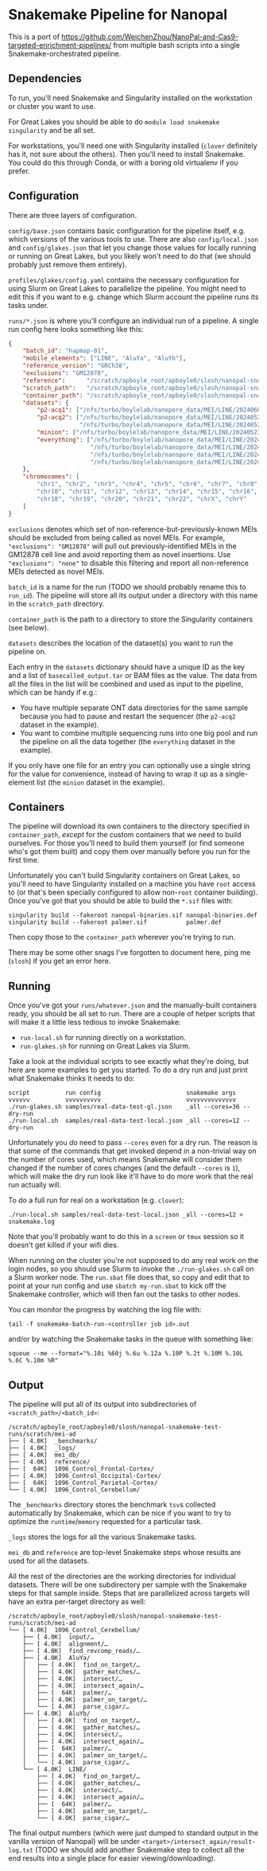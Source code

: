# Snakemake Pipeline for Nanopal

This is a port of <https://github.com/WeichenZhou/NanoPal-and-Cas9-targeted-enrichment-pipelines/>
from multiple bash scripts into a single Snakemake-orchestrated pipeline.

## Dependencies

To run, you'll need Snakemake and Singularity installed on the workstation or
cluster you want to use.

For Great Lakes you should be able to do `module load snakemake singularity` and
be all set.

For workstations, you'll need one with Singularity installed (`clover`
definitely has it, not sure about the others).  Then you'll need to install
Snakemake.  You could do this through Conda, or with a boring old virtualenv if
you prefer.

## Configuration

There are three layers of configuration.

`config/base.json` contains basic configuration for the pipeline itself, e.g.
which versions of the various tools to use.  There are also `config/local.json` and
`config/glakes.json` that let you change those values for locally running or
running on Great Lakes, but you likely won't need to do that (we should
probably just remove them entirely).

`profiles/glakes/config.yaml` contains the necessary configuration for using
Slurm on Great Lakes to parallelize the pipeline.  You might need to edit this
if you want to e.g. change which Slurm account the pipeline runs its tasks
under.

`runs/*.json` is where you'll configure an individual run of a pipeline.
A single run config here looks something like this:

```json
{
    "batch_id": "hapmap-01",
    "mobile_elements": ["LINE", "AluYa", "AluYb"],
    "reference_version": "GRCh38",
    "exclusions": "GM12878",
    "reference":      "/scratch/apboyle_root/apboyle0/slosh/nanopal-snakemake-test-runs/ref/GCA_000001405.15_GRCh38_no_alt_analysis_set.fna",
    "scratch_path":   "/scratch/apboyle_root/apboyle0/slosh/nanopal-snakemake-test-runs/scratch",
    "container_path": "/scratch/apboyle_root/apboyle0/slosh/nanopal-snakemake-test-runs/containers",
    "datasets": {
        "p2-acq1": ["/nfs/turbo/boylelab/nanopore_data/MEI/LINE/20240606_1417_P2S-01935-B_PAW86158_158598d3/57b768b9ec81290d2b070df0f53667e32169b91c.sorted.bam"],
        "p2-acq2": ["/nfs/turbo/boylelab/nanopore_data/MEI/LINE/20240529_1010_P2S-01935-A_PAK58332_285f9616/c05f7e73c663028fe6c54432fd8ec97f675e48b2.sorted.bam",
                    "/nfs/turbo/boylelab/nanopore_data/MEI/LINE/20240529_1356_P2S-01935-A_PAK58332_17eb569e/aeaebaa1dadbf6ba45a132233e48005ad66ff1a5.sorted.bam"],
        "minion": ["/nfs/turbo/boylelab/nanopore_data/MEI/LINE/20240523_1455_MN40776_FAY82215_1b3c041f/74afcd8e597181d7f8bb617588d99aa322fa4cf5.sorted.bam"],
        "everything": ["/nfs/turbo/boylelab/nanopore_data/MEI/LINE/20240606_1417_P2S-01935-B_PAW86158_158598d3/57b768b9ec81290d2b070df0f53667e32169b91c.sorted.bam",
                       "/nfs/turbo/boylelab/nanopore_data/MEI/LINE/20240529_1010_P2S-01935-A_PAK58332_285f9616/c05f7e73c663028fe6c54432fd8ec97f675e48b2.sorted.bam",
                       "/nfs/turbo/boylelab/nanopore_data/MEI/LINE/20240529_1356_P2S-01935-A_PAK58332_17eb569e/aeaebaa1dadbf6ba45a132233e48005ad66ff1a5.sorted.bam",
                       "/nfs/turbo/boylelab/nanopore_data/MEI/LINE/20240523_1455_MN40776_FAY82215_1b3c041f/74afcd8e597181d7f8bb617588d99aa322fa4cf5.sorted.bam"]
    },
    "chromosomes": [
        "chr1", "chr2", "chr3", "chr4", "chr5", "chr6", "chr7", "chr8", "chr9",
        "chr10", "chr11", "chr12", "chr13", "chr14", "chr15", "chr16", "chr17",
        "chr18", "chr19", "chr20", "chr21", "chr22", "chrX", "chrY"
    ]
}
```

`exclusions` denotes which set of non-reference-but-previously-known MEIs should
be excluded from being called as novel MEIs.  For example, `"exclusions":
"GM12878"` will pull out previously-identified MEIs in the GM12878 cell line and
avoid reporting them as novel insertions.  Use `"exclusions": "none"` to disable
this filtering and report all non-reference MEIs detected as novel MEIs.

`batch_id` is a name for the run (TODO we should probably rename this to
`run_id`).  The pipeline will store all its output under a directory with this
name in the `scratch_path` directory.

`container_path` is the path to a directory to store the Singularity containers
(see below).

`datasets` describes the location of the dataset(s) you want to run the pipeline
on.

Each entry in the `datasets` dictionary should have a unique ID as the key and
a list of `basecalled_output.tar` or BAM files as the value.  The data from all
the files in the list will be combined and used as input to the pipeline, which
can be handy if e.g.:

* You have multiple separate ONT data directories for the same sample because
  you had to pause and restart the sequencer (the `p2-acq2` dataset in the
  example).
* You want to combine multiple sequencing runs into one big pool and run the
  pipeline on all the data together (the `everything` dataset in the example).

If you only have one file for an entry you can optionally use a single string
for the value for convenience, instead of having to wrap it up as
a single-element list (the `minion` dataset in the example).

## Containers

The pipeline will download its own containers to the directory specified in
`container_path`, *except* for the custom containers that we need to build
ourselves.  For those you'll need to build them yourself (or find someone who's
got them built) and copy them over manually before you run for the first time.

Unfortunately you can't build Singularity containers on Great Lakes, so you'll
need to have Singularity installed on a machine you have `root` access to (or
that's been specially configured to allow non-`root` container building). Once
you've got that you should be able to build the `*.sif` files with:

    singularity build --fakeroot nanopal-binaries.sif nanopal-binaries.def
    singularity build --fakeroot palmer.sif           palmer.def

Then copy those to the `container_path` wherever you're trying to run.

There may be some other snags I've forgotten to document here, ping me (`slosh`)
if you get an error here.

## Running

Once you've got your `runs/whatever.json` and the manually-built containers
ready, you should be all set to run.  There are a couple of helper scripts that
will make it a little less tedious to invoke Snakemake:

* `run-local.sh` for running directly on a workstation.
* `run-glakes.sh` for running on Great Lakes via Slurm.

Take a look at the individual scripts to see exactly what they're doing, but
here are some examples to get you started.  To do a dry run and just print what
Snakemake thinks it needs to do:

    script          run config                        snakemake args
    vvvvvv          vvvvvvvvvv                        vvvvvvvvvvvvvv
    ./run-glakes.sh samples/real-data-test-gl.json    _all --cores=36 --dry-run
    ./run-local.sh  samples/real-data-test-local.json _all --cores=12 --dry-run

Unfortunately you *do* need to pass `--cores` even for a dry run.  The reason is
that some of the commands that get invoked depend in a non-trivial way on the
number of cores used, which means Snakemake will consider them changed if the
number of cores changes (and the default `--cores` is `1`), which will make the
dry run look like it'll have to do more work that the real run actually will.

To do a full run for real on a workstation (e.g. `clover`):

    ./run-local.sh samples/real-data-test-local.json _all --cores=12 > snakemake.log

Note that you'll probably want to do this in a `screen` or `tmux` session so it
doesn't get killed if your wifi dies.

When running on the cluster you're not supposed to do any real work on the login
nodes, so you should use Slurm to invoke the `./run-glakes.sh` call on a Slurm
worker node.  The `run.sbat` file does that, so copy and edit that to point at
your run config and use `sbatch my-run.sbat` to kick off the Snakemake
controller, which will then fan out the tasks to other nodes.

You can monitor the progress by watching the log file with:

    tail -f snakemake-batch-run-<controller job id>.out

and/or by watching the Snakemake tasks in the queue with something like:

    squeue --me --format="%.10i %60j %.6u %.12a %.10P %.2t %.10M %.10L %.6C %.10m %R"

## Output

The pipeline will put all of its output into subdirectories of `<scratch_path>/<batch_id>`:

```
/scratch/apboyle_root/apboyle0/slosh/nanopal-snakemake-test-runs/scratch/mei-ad
├── [ 4.0K]  _benchmarks/
├── [ 4.0K]  _logs/
├── [ 4.0K]  mei_db/
├── [ 4.0K]  reference/
├── [  64K]  1096_Control_Frontal-Cortex/
├── [ 4.0K]  1096_Control_Occipital-Cortex/
├── [  64K]  1096_Control_Parietal-Cortex/
└── [ 4.0K]  1096_Control_Cerebellum/
```

The `_benchmarks` directory stores the benchmark `tsv`s collected automatically
by Snakemake, which can be nice if you want to try to optimize the
`runtime`/`memory` requested for a particular task.

`_logs` stores the logs for all the various Snakemake tasks.

`mei_db` and `reference` are top-level Snakemake steps whose results are used
for all the datasets.

All the rest of the directories are the working directories for individual
datasets.  There will be one subdirectory per sample with the Snakemake steps
for that sample inside. Steps that are parallelized across targets will have an
extra per-target directory as well:

```
/scratch/apboyle_root/apboyle0/slosh/nanopal-snakemake-test-runs/scratch/mei-ad
└── [ 4.0K]  1096_Control_Cerebellum/
    ├── [ 4.0K]  input/…
    ├── [ 4.0K]  alignment/…
    ├── [ 4.0K]  find_revcomp_reads/…
    ├── [ 4.0K]  AluYa/
    │   ├── [ 4.0K]  find_on_target/…
    │   ├── [ 4.0K]  gather_matches/…
    │   ├── [ 4.0K]  intersect/…
    │   ├── [ 4.0K]  intersect_again/…
    │   ├── [  64K]  palmer/…
    │   ├── [ 4.0K]  palmer_on_target/…
    │   └── [ 4.0K]  parse_cigar/…
    ├── [ 4.0K]  AluYb/
    │   ├── [ 4.0K]  find_on_target/…
    │   ├── [ 4.0K]  gather_matches/…
    │   ├── [ 4.0K]  intersect/…
    │   ├── [ 4.0K]  intersect_again/…
    │   ├── [  64K]  palmer/…
    │   ├── [ 4.0K]  palmer_on_target/…
    │   └── [ 4.0K]  parse_cigar/…
    └── [ 4.0K]  LINE/
        ├── [ 4.0K]  find_on_target/…
        ├── [ 4.0K]  gather_matches/…
        ├── [ 4.0K]  intersect/…
        ├── [ 4.0K]  intersect_again/…
        ├── [  64K]  palmer/…
        ├── [ 4.0K]  palmer_on_target/…
        └── [ 4.0K]  parse_cigar/…
```

The final output numbers (which were just dumped to standard output in the
vanilla version of Nanopal) will be under
`<target>/intersect_again/result-log.txt` (TODO we should add another Snakemake
step to collect all the end results into a single place for easier
viewing/downloading).
